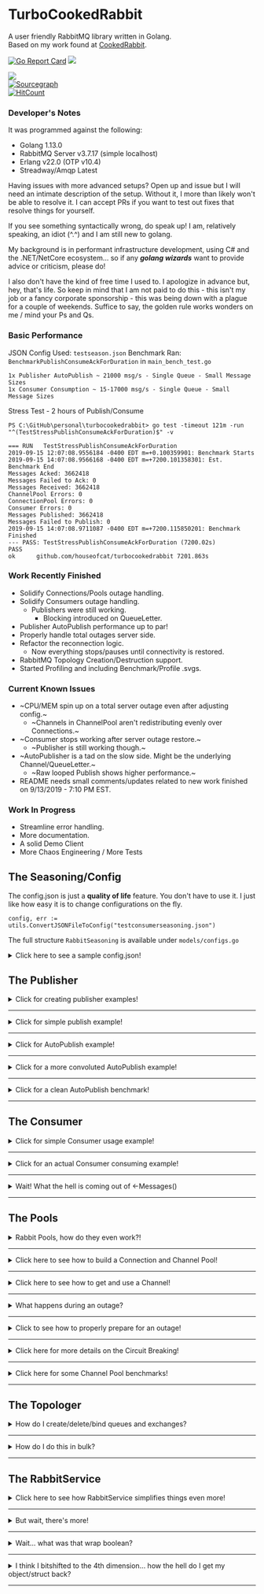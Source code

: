 # TurboCookedRabbit
 A user friendly RabbitMQ library written in Golang.  
 Based on my work found at [CookedRabbit](https://github.com/houseofcat/CookedRabbit).

[![Go Report Card](https://goreportcard.com/badge/github.com/houseofcat/turbocookedrabbit)](https://goreportcard.com/report/github.com/houseofcat/turbocookedrabbit)
<a title="" target="_blank" href="https://golangci.com/r/github.com/houseofcat/turbocookedrabbit"><img src="https://golangci.com/badges/github.com/houseofcat/turbocookedrabbit.svg"></a>  

<a title="Release" target="_blank" href="https://github.com/houseofcat/turbocookedrabbit/releases"><img src="https://img.shields.io/github/release/houseofcat/turbocookedrabbit.svg?style=flat-square"></a>  
[![Sourcegraph](https://sourcegraph.com/github.com/houseofcat/turbocookedrabbit/-/badge.svg)](https://sourcegraph.com/github.com/houseofcat/turbocookedrabbit?badge)  
[![HitCount](http://hits.dwyl.io/houseofcat/githubcom/houseofcat/turbocookedrabbit.svg)](http://hits.dwyl.io/houseofcat/githubcom/houseofcat/turbocookedrabbit)

### Developer's Notes
It was programmed against the following:

 * Golang 1.13.0
 * RabbitMQ Server v3.7.17 (simple localhost)
 * Erlang v22.0 (OTP v10.4)
 * Streadway/Amqp Latest

Having issues with more advanced setups? Open up and issue but I will need an intimate description of the setup. Without it, I more than likely won't be able to resolve it. I can accept PRs if you want to test out fixes that resolve things for yourself.

If you see something syntactically wrong, do speak up! I am, relatively speaking, an idiot (^.^) and I am still new to golang.

My background is in performant infrastructure development, using C# and the .NET/NetCore ecosystem... so if any ***golang wizards*** want to provide advice or criticism, please do!

I also don't have the kind of free time I used to. I apologize in advance but, hey, that's life. So keep in mind that I am not paid to do this - this isn't my job or a fancy corporate sponsorship - this was being down with a plague for a couple of weekends. Suffice to say, the golden rule works wonders on me / mind your Ps and Qs.

### Basic Performance

JSON Config Used: `testseason.json`
Benchmark Ran: `BenchmarkPublishConsumeAckForDuration` in `main_bench_test.go`

    1x Publisher AutoPublish ~ 21000 msg/s - Single Queue - Small Message Sizes
    1x Consumer Consumption ~ 15-17000 msg/s - Single Queue - Small Message Sizes

Stress Test - 2 hours of Publish/Consume

	PS C:\GitHub\personal\turbocookedrabbit> go test -timeout 121m -run "^(TestStressPublishConsumeAckForDuration)$" -v

	=== RUN   TestStressPublishConsumeAckForDuration
	2019-09-15 12:07:08.9556184 -0400 EDT m=+0.100359901: Benchmark Starts
	2019-09-15 14:07:08.9566168 -0400 EDT m=+7200.101358301: Est. Benchmark End
	Messages Acked: 3662418
	Messages Failed to Ack: 0
	Messages Received: 3662418
	ChannelPool Errors: 0
	ConnectionPool Errors: 0
	Consumer Errors: 0
	Messages Published: 3662418
	Messages Failed to Publish: 0
	2019-09-15 14:07:08.9711087 -0400 EDT m=+7200.115850201: Benchmark Finished
	--- PASS: TestStressPublishConsumeAckForDuration (7200.02s)
	PASS
	ok      github.com/houseofcat/turbocookedrabbit 7201.863s

### Work Recently Finished
 * Solidify Connections/Pools outage handling.
 * Solidify Consumers outage handling.
   * Publishers were still working.
     * Blocking introduced on QueueLetter.
 * Publisher AutoPublish performance up to par!
 * Properly handle total outages server side.
 * Refactor the reconnection logic.
   * Now everything stops/pauses until connectivity is restored.
 * RabbitMQ Topology Creation/Destruction support.
 * Started Profiling and including Benchmark/Profile .svgs.

### Current Known Issues
 * ~CPU/MEM spin up on a total server outage even after adjusting config.~
   * ~Channels in ChannelPool aren't redistributing evenly over Connections.~
 * ~Consumer stops working after server outage restore.~
   * ~Publisher is still working though.~
 * ~AutoPublisher is a tad on the slow side. Might be the underlying Channel/QueueLetter.~
   * ~Raw looped Publish shows higher performance.~
 * README needs small comments/updates related to new work finished on 9/13/2019 - 7:10 PM EST.

### Work In Progress
 * Streamline error handling.
 * More documentation.
 * A solid Demo Client
 * More Chaos Engineering / More Tests

## The Seasoning/Config

The config.json is just a **quality of life** feature. You don't have to use it. I just like how easy it is to change configurations on the fly.

```golang
config, err := utils.ConvertJSONFileToConfig("testconsumerseasoning.json")
```

The full structure `RabbitSeasoning` is available under `models/configs.go`

<details><summary>Click here to see a sample config.json!</summary>
<p>

```javascript
{
	"PoolConfig": {
		"ChannelPoolConfig": {
			"ErrorBuffer": 10,
			"SleepOnErrorInterval": 1000,
			"MaxChannelCount": 50,
			"MaxAckChannelCount": 50,
			"AckNoWait": false,
			"GlobalQosCount": 5
		},
		"ConnectionPoolConfig": {
			"URI": "amqp://guest:guest@localhost:5672/",
			"ErrorBuffer": 10,
			"SleepOnErrorInterval": 5000,
			"MaxConnectionCount": 10,
			"Heartbeat": 5,
			"ConnectionTimeout": 10,
			"TLSConfig": {
				"EnableTLS": false,
				"PEMCertLocation": "test/catest.pem",
				"LocalCertLocation": "client/cert.ca",
				"CertServerName": "hostname-in-cert"
			}
		}
	},
	"ConsumerConfigs": {
		"TurboCookedRabbitConsumer-Ackable": {
			"QueueName": "ConsumerTestQueue",
			"ConsumerName": "TurboCookedRabbitConsumer-Ackable",
			"AutoAck": false,
			"Exclusive": false,
			"NoWait": false,
			"QosCountOverride": 5,
			"MessageBuffer": 100,
			"ErrorBuffer": 10,
			"SleepOnErrorInterval": 100,
			"SleepOnIdleInterval": 0
		},
		"TurboCookedRabbitConsumer-AutoAck": {
			"QueueName": "ConsumerTestQueue",
			"ConsumerName": "TurboCookedRabbitConsumer-AutoAck",
			"AutoAck": true,
			"Exclusive": false,
			"NoWait": true,
			"QosCountOverride": 5,
			"MessageBuffer": 100,
			"ErrorBuffer": 10,
			"SleepOnErrorInterval": 100,
			"SleepOnIdleInterval": 0
		}
	},
	"PublisherConfig":{
		"SleepOnIdleInterval": 0,
		"SleepOnQueueFullInterval": 100,
		"SleepOnErrorInterval": 1000,
		"LetterBuffer": 1000,
		"MaxOverBuffer": 1000,
		"NotificationBuffer": 1000
	}
}
```

</p>
</details>

## The Publisher

<details><summary>Click for creating publisher examples!</summary>
<p>

Assuming you have a **ChannelPool** already setup. Creating a publisher can be achieved like so:

```golang
publisher, err := publisher.NewPublisher(Seasoning, channelPool, nil)
```

Assuming you have a **ChannelPool** and **ConnectionPool** setup. Creating a publisher can be achieved like so:

```golang
publisher, err := publisher.NewPublisher(Seasoning, channelPool, connectionPool)
```

The errors here indicate I was unable to create a Publisher - probably due to the ChannelPool/ConnectionPool given.

</p>
</details>

---

<details><summary>Click for simple publish example!</summary>
<p>

Once you have a publisher, you can perform a relatively simple publish.

```golang
letter := utils.CreateMockLetter(1, "", "TestQueueName", nil)
publisher.Publish(letter)
```

This **CreateLetter** method creates a simple HelloWorld message letter with no ExchangeName and a QueueName/RoutingKey of TestQueueName. The body is nil, the helper function creates bytes for "h e l l o   w o r l d".

The concept of a Letter may seem clunky on a single publish. I don't disagree and you still have `streadway/amqp` to rely on. The **letter** idea makes more sense with **AutoPublish**.

</p>
</details>

---

<details><summary>Click for AutoPublish example!</summary>
<p>

Once you have a publisher, you can perform **StartAutoPublish**!

```golang
allowInternalRetry := false
publisher.StartAutoPublish(allowInternalRetry)

ListeningForNotificationsLoop:
for {
    select {
    case notification := <-publisher.Notifications():
        if !notification.Success {
            /* Handle Requeue or a manual Re-Publish */
        }
    default:
        time.Sleep(1 * time.Millisecond)
    }
}
```

This tells the Publisher to start reading an **internal queue**, and process Publishing concurrently.

That could be simple like this...

```golang
publisher.QueueLetter(letter) // How simple is that!
```

...or more complex such as...

```golang
for _, letter := range letters {
    // will queue up to the letter buffer
    // will allow blocking calls upto max over buffer
    // after reaching full LetterBuffer+MaxOverBuffer, it spins a
    //    sleep loop based on the SleepOnErrorInterval for Publishers
    publisher.QueueLetter(letter)
}
```

So you can see why we use these message containers called **letter**. The letter has the **body** and **envelope** inside of it. It has everything you need to publish it. Think of it a small, highly configurable, **unit of work** and **address**.

Notice that you don't have anything to do with channels and connections (even on outage)!

</p>
</details>

---

<details><summary>Click for a more convoluted AutoPublish example!</summary>
<p>

Let's say the above example was too simple for you... ...let's up the over engineering a notch on what you can do with AutoPublish.

```golang

allowInternalRetry := true
publisher.StartAutoPublish(allowInternalRetry) // this will retry based on the Letter.RetryCount passed in.

timer := time.NewTimer(1 * time.Minute) // Stop Listening to notifications after 1 minute.

messageCount = 1000
channelFailureCount := 0
successCount := 0
failureCount := 0

ListeningForNotificationsLoop:
    for {
        select {
        case <-timer.C:
            break ListeningForNotificationsLoop  
        case chanErr := <-channelPool.Errors():
            if chanErr != nil {
                channelFailureCount++ // Count ChannelPool failures.
            }
            break
        case notification := <-publisher.Notifications():
            if notification.Success {
                successCount++
            } else {
                failureCount++
            }

            // I am only expecting to publish 1000 messages
            if successCount+failureCount == messageCount { 
                break ListeningForNotificationsLoop
            }

            break
        default:
            time.Sleep(1 * time.Millisecond)
            break
        }
    }
```

We have finished our work, we **succeeded** or **failed** to publish **1000** messages. So now we want to shutdown everything!

```golang
publisher.StopAutoPublish()
// channelPool.Shutdown() // don't forget to cleanup (if you have a pointer to your channel pool nearby)!
```

</p>
</details>

---

<details><summary>Click for a clean AutoPublish benchmark!</summary>
<p>

Early on the performance was not really there on Publish - some 500 msgs/s. Which is great, but not the numbers found during development. Somewhere along the way I introduced one too many race conditions. Also aggressively throttled configurations don't help either. Any who, I isolated the components and benched just AutoPublish and with a few tweaks - I started seeing raw concurrent/parallel Publishing performance for a single a Publisher!

Ran this benchmark with the following Publisher settings and distributed over 10 queues (i % 10).

```javascript
"PublisherConfig":{
	"SleepOnIdleInterval": 0,
	"SleepOnQueueFullInterval": 1,
	"SleepOnErrorInterval": 1000,
	"LetterBuffer": 10000,
	"MaxOverBuffer": 2000,
	"NotificationBuffer": 1000
}
```

	PS C:\GitHub\personal\turbocookedrabbit> go.exe test -benchmem -run=^$ github.com/houseofcat/turbocookedrabbit/publisher -bench "^(BenchmarkAutoPublishRandomLetters)$" -v
	goos: windows
	goarch: amd64
	pkg: github.com/houseofcat/turbocookedrabbit/publisher
	BenchmarkAutoPublishRandomLetters-8            1        7346832700 ns/op        563734704 B/op   4525448 allocs/op
	--- BENCH: BenchmarkAutoPublishRandomLetters-8
		publisher_bench_test.go:21: 2019-09-15 18:58:57.6932202 -0400 EDT m=+0.107877301: Purging Queues...
		publisher_bench_test.go:37: 2019-09-15 18:58:57.6972462 -0400 EDT m=+0.111903301: Building Letters
		publisher_bench_test.go:42: 2019-09-15 18:58:58.9048792 -0400 EDT m=+1.319536301: Finished Building Letters
		publisher_bench_test.go:43: 2019-09-15 18:58:58.9048792 -0400 EDT m=+1.319536301: Total Size Created: 199.844457 MB
		publisher_bench_test.go:62: 2019-09-15 18:58:58.9058787 -0400 EDT m=+1.320535801: Queueing Letters
		publisher_bench_test.go:67: 2019-09-15 18:59:02.669778 -0400 EDT m=+5.084435101: Finished Queueing letters after 3.7638993s
		publisher_bench_test.go:68: 2019-09-15 18:59:02.669778 -0400 EDT m=+5.084435101: 26568.192194 Msg/s
		publisher_bench_test.go:74: 2019-09-15 18:59:04.6839535 -0400 EDT m=+7.098610601: Purging Queues...
	PASS
	ok      github.com/houseofcat/turbocookedrabbit/publisher       10.092s

Noice!

</p>
</details>

---

## The Consumer

<details><summary>Click for simple Consumer usage example!</summary>
<p>

Consumer provides a simple Get and GetBatch much like the Publisher has a simple Publish.

```golang
autoAck := true
message, err = consumer.Get("ConsumerTestQueue", autoAck)
```

Exit Conditions:

 * On Error: Error Return, Nil Message Return
 * On Not Ok: Nil Error Return, Nil Message Return
 * On OK: Nil Error Return, Message Returned

We also provide a simple Batch version of this call.


```golang
autoAck := false
messages, err = consumer.GetBatch("ConsumerTestQueue", 10, autoAck)
```

Exit Conditions:

 * On Error: Error Return, Nil Messages Return
 * On Not Ok: Nil Error Return, Available Messages Return (0 upto (nth - 1) message)
 * When BatchSize is Reached: Nil Error Return, All Messages Return (n messages)

Since `autoAck=false` is an option so you will want to have some post processing **ack/nack/rejects**.

Here is what that may look like:

```golang
requeueError := true
for _, message := range messages {
    /* Do some processing with message */

    if err != nil {
        message.Nack(requeueError)
    }

    message.Acknowledge()
}
```

</p>
</details>

---

<details><summary>Click for an actual Consumer consuming example!</summary>
<p>

Let's start with the ConsumerConfig, and again, the config is just a **quality of life** feature. You don't have to use it.

Here is a **JSON map/dictionary** wrapped in a **ConsumerConfigs**.

```javascript
"ConsumerConfigs": {
	"TurboCookedRabbitConsumer-Ackable": {
		"QueueName": "ConsumerTestQueue",
		"ConsumerName": "TurboCookedRabbitConsumer-Ackable",
		"AutoAck": false,
		"Exclusive": false,
		"NoWait": false,
		"QosCountOverride": 5,
		"MessageBuffer": 100,
		"ErrorBuffer": 10,
		"SleepOnErrorInterval": 100,
		"SleepOnIdleInterval": 0
	},
	"TurboCookedRabbitConsumer-AutoAck": {
		"QueueName": "ConsumerTestQueue",
		"ConsumerName": "TurboCookedRabbitConsumer-AutoAck",
		"AutoAck": true,
		"Exclusive": false,
		"NoWait": true,
		"QosCountOverride": 5,
		"MessageBuffer": 100,
		"ErrorBuffer": 10,
		"SleepOnErrorInterval": 100,
		"SleepOnIdleInterval": 0
	}
},
```

And finding this object after it was loaded from a JSON file.

```golang
consumerConfig, ok := config.ConsumerConfigs["TurboCookedRabbitConsumer-AutoAck"]
```

Creating the Consumer from Config after creating a ChannelPool.

```golang
consumer, err := consumer.NewConsumerFromConfig(consumerConfig, channelPool)
```

Then start Consumer?

```golang
consumer.StartConsuming()
```

Thats it! Wait where our my messages?! MY QUEUE IS DRAINING!

Oh, right! That's over here, keeping with the ***out of process design***...

```golang
ConsumeMessages:
    for {
        select {
        case message := <-consumer.Messages():

            requeueError := false
            var err error
            /* Do something with the message! */
            if message.IsAckable { // Message might be Ackable - be sure to check!
                if err != nil {
                    message.Nack(requeueError)
                }

                message.Acknowledge()
            }

        default:
            time.Sleep(100 * time.Millisecond) // No messages == optional nap time.
        }
    }
```

</p>
</details>

---

<details><summary>Wait! What the hell is coming out of <-Messages()</summary>
<p>

Great question. I toyed with the idea of returning Letters like Publisher uses (and I may still at some point) but for now you receive a `models.Message`.

***But... why***? Because the payload/data/message body is in there but, more importantly, it contains the means of quickly acking the message! It didn't feel right being merged with a `models.Letter`. I may revert and use the base `amqp.Delivery` which does all this and more... I just didn't want users to have to also pull in `streadway/amqp` to simplify their imports. If you were already using it wouldn't be an issue. This design is still being code reviewed in my head.

One of the complexities of RabbitMQ is that you need to Acknowledge off the same Channel that it was received on. That makes out of process designs like mine prone to two things: hackery and/or memory leaks (passing the channels around everywhere WITH messages).

There are two things I **hate** about RabbitMQ
 * Channels close on error.
 * Messages have to be acknowledge on the same channel.

What I have attempted to do is to make your life blissful by not forcing you to deal with it. The rules are still there, but hopefully, I give you the tools to not stress out about it and to simplify **out of process** acknowledgements.

That being said, there is only so much I can hide in my library, which is why I have exposed .Errors(), so that you can code and log accordingly.

```golang
err := consumer.StartConsuming()
// Handle failure to start.

ctx, cancel := context.WithTimeout(context.Background(), time.Duration(1)*time.Minute) // Timeouts

ConsumeMessages:
for {
    select {
    case <-ctx.Done():
        fmt.Print("\r\nContextTimeout\r\n")
        break ConsumeMessages
    case message := <-consumer.Messages(): // View Messages
        fmt.Printf("Message Received: %s\r\n", string(message.Body))
    case err := <-consumer.Errors(): // View Consumer errors
        /* Handle */
    case err := <-channelPool.Errors(): // View ChannelPool errors
        /* Handle */
    default:
        time.Sleep(100 * time.Millisecond)
        break
    }
}
```

Here you may trigger StopConsuming with this

```golang
consumer.StopConsuming(false)
```

But be mindful there are Channel Buffers internally that may be full and goroutines waiting to add even more.

I have provided some tools that can be used to help with this. You will see them sprinkled periodically through my tests.

```golang
consumer.FlushStop() // could have been called more than once.
consumer.FlushErrors() // errors can quickly build up if you stop listening to them
consumer.FlushMessages() // lets say the ackable messages you have can't be acked and you just need to flush them all out of memory
```

Becareful with FlushMessages(). If you are `autoAck = false` and receiving ackAble messages, this is safe. You will merely **wipe them from your memory** and ***they are still in the original queue***.

Here I demonstrate a very busy ***ConsumerLoop***. Just replace all the counter variables with logging and then an action performed with the message and this could be a production microservice loop.

```golang
ConsumeLoop:
	for {
		select {
		case <-timeOut:
			break ConsumeLoop
		case notice := <-publisher.Notifications():
			if notice.Success {
				fmt.Printf("%s: Published Success - LetterID: %d\r\n", time.Now(), notice.LetterID)
				messagesPublished++
			} else {
				fmt.Printf("%s: Published Failed Error - LetterID: %d\r\n", time.Now(), notice.LetterID)
				messagesFailedToPublish++
			}
		case err := <-ChannelPool.Errors():
			fmt.Printf("%s: ChannelPool Error - %s\r\n", time.Now(), err)
			channelPoolErrors++
		case err := <-ConnectionPool.Errors():
			fmt.Printf("%s: ConnectionPool Error - %s\r\n", time.Now(), err)
			connectionPoolErrors++
		case err := <-consumer.Errors():
			fmt.Printf("%s: Consumer Error - %s\r\n", time.Now(), err)
			consumerErrors++
		case message := <-consumer.Messages():
			messagesReceived++
			fmt.Printf("%s: ConsumedMessage\r\n", time.Now())
			go func(msg *models.Message) {
				err := msg.Acknowledge()
				if err != nil {
					fmt.Printf("%s: AckMessage Error - %s\r\n", time.Now(), err)
					messagesFailedToAck++
				} else {
					fmt.Printf("%s: AckMessaged\r\n", time.Now())
					messagesAcked++
				}
			}(message)
		default:
			time.Sleep(100 * time.Millisecond)
		}
	}
```


</p>
</details>

---

## The Pools

<details><summary>Rabbit Pools, how do they even work?!</summary>
<p>

ChannelPools are built on top of ConnectionPools and unfortunately, there is a bit of complexity here. Suffice to say I recommend (when creating both pools) to think 1:5 ratio. If you have one Connection, I recommend around 5 Channels to be built on top of it.

Ex.) ConnectionCount: 5 => ChannelPool: 25

I allow most of this to be configured now inside the ChannelPoolConfig and ConnectionPoolConfig. I had previously been hard coding some base variables but that's wrong.

```javascript
"PoolConfig": {
	"ChannelPoolConfig": {
		"ErrorBuffer": 10,
		"SleepOnErrorInterval": 1000,
		"MaxChannelCount": 50,
		"MaxAckChannelCount": 50,
		"AckNoWait": false,
		"GlobalQosCount": 5
	},
	"ConnectionPoolConfig": {
		"URI": "amqp://guest:guest@localhost:5672/",
		"ErrorBuffer": 10,
		"SleepOnErrorInterval": 5000,
		"MaxConnectionCount": 10,
		"Heartbeat": 5,
		"ConnectionTimeout": 10,
		"TLSConfig": {
			"EnableTLS": false,
			"PEMCertLocation": "test/catest.pem",
			"LocalCertLocation": "client/cert.ca",
			"CertServerName": "hostname-in-cert"
		}
	}
},
```

Feel free to test out what works for yourself. Suffice to say though, there is a chance for a pause/delay/lag when there are no Channels available. High performance on your system may require fine tuning and benchmarking. The thing is though, you can't just add Connections and Channels evenly. First off Connections, server side are not infinite. You can't keep just adding those.

Every sequential Channel you get from the ChannelPool, was made with a different Connection. They are both backed by a Queue data structure, so this means you can't get the same Connection twice in sequence* (*with the exception of probability and concurrency/parallelism). There is a significant chance for greater throughput/performance by essentially load balancing Connections (which boils down to basically TCP sockets). All this means, layman's terms is that each ChannelPool is built off a Round Robin ConnectionPool (TCP Sockets). The ChannelPool itself adds another distribution of load balancing by ensuring every ChannelPool.GetChannel() is also non-sequential (Queue-structure). It's a double layer of Round Robin.

Why am I sharing any of this? Because the ChannelPool / ConnectionPool can be used 100% independently of everything else. You can implement your own fancy RabbitService using just my ConnectionPool and it won't hurt my feelings. Also - it looks complicated. There is a lot going on under the covers that can be confusing without explaining what I was trying to do. Hell you may even see my mistakes! (Submit PR!)

The following code demonstrates one super important part with ChannelPools: **flag erred Channels**. RabbitMQ server closes Channels on error, meaning this guy is dead. You normally won't know it's dead until the next time you use it - and that can mean messages lost. By flagging the channel as dead properly, on the next GetChannel() call - if we get the channel that was just flagged - we discard it and in place make a new fresh Channel for caller to receive.

```golang
chanHost, err := pub.ChannelPool.GetChannel()
if err != nil {
    pub.sendToNotifications(letter.LetterID, err)
    pub.ChannelPool.ReturnChannel(chanHost)
    continue // can't get a channel
}

pubErr := pub.simplePublish(chanHost.Channel, letter)
if pubErr != nil {
    pub.handleErrorAndFlagChannel(err, chanHost.ChannelID, letter.LetterID)
    pub.ChannelPool.ReturnChannel(chanHost)
    continue // flag channel and try again
}
```

Unfortunately, there are still times when GetChannel() will fail, which is why we still produce errors and I do return those to you.

</p>
</details>

---

<details><summary>Click here to see how to build a Connection and Channel Pool!</summary>
<p>

Um... this is the easy way to do is with the Configs.

```golang
connectionPool, err := pools.NewConnectionPool(Seasoning.PoolConfig, false)
channelPool, err := pools.NewChannelPool(Seasoning.PoolConfig, connectionPool, false)
```

Then you want to Initiate the Pools (this builds your Connections and Channels)

```golang
connectionPool, err := pools.NewConnectionPool(Seasoning.PoolConfig, false)
channelPool, err := pools.NewChannelPool(Seasoning.PoolConfig, connectionPool, false)
connectionPool.Initialize()
channelPool.Initialize()
```

I saw this as rather cumbersome... so I provided some short-cuts. The following instantiates a ConnectionPool internally to the ChannelPool. The only thing you lose here is the ability to share or use the ConnectionPool independently of the ChannelPool.

```golang
connectionPool, err := pools.NewConnectionPool(Seasoning.PoolConfig, false)
channelPool, err := pools.NewChannelPool(Seasoning.PoolConfig, connectionPool, false)
channelPool.Initialize() // auto-initializes the ConnectionPool...
```
But I am still pretty lazy.

```golang
channelPool, err := pools.NewChannelPool(Seasoning.PoolConfig, nil, false)
channelPool.Initialize()
```

</p>
</details>

---

<details><summary>Click here to see how to get and use a Channel!</summary>
<p>

So now you will more than likely want to use your ChannelPool.

```golang
channelHost, err := channelPool.GetChannel()

channelPool.ReturnChannel(chanHost)
```

This ChannelHost is like a wrapper around the AmqpChannel that adds a few features like Errors and ReturnMessages. You also don't have to use my Publisher, Consumer, and Topologer. You can use the ChannelPools yourself if you just like the idea of backing your already existing code behind a ChannelPool/ConnectionPool.

The Publisher/Consumer/Topologer all use code similar to this!

```golang
channelHost, err := channelPool.GetChannel()
channelHost.Channel.Publish(
		exchangeName,
		routingKey,
		mandatory,
		immediate,
		amqp.Publishing{
			ContentType: contentType,
			Body:        body,
		},
    )
channelPool.ReturnChannel(chanHost)
```

I am working on streamlining the ChannelHost integration with ChannelPool. I want to allow communication between the two by flowing Channel errors up to pool/group. It's a bit clunky currently but I am still thinking how best to do such a thing. Ideally all Channel errors (CloseErrors) would be subscribed to and perhaps AutoFlag the channels as dead and I can consolidate my code if that's determine reliable.

</p>
</details>

---

<details><summary>What happens during an outage?</summary>
<p>

Well, if you are using a ChannelPool w/ ConnectionPool, it will handle an outage, full or transient, just fine. The Connections/ConnectionHosts will be either heartbeat recovered or be replaced. The Channels will all have to be replaced during the next **GetChannel()** invocation.

There is one small catch though when using ChannelPools.  

Since dead Channels are replaced during a call of **GetChannel()** and you may have replaced all your ConnectionHosts, you may not fully rebuild all your channels. The reason for that is demand/load. I have done my best to force ChannelHost creation and distribution across the individual ConnectionHosts... but unless you are rapidly getting all ChannelHosts, you may never hit your original MaxChannelCount from your PoolConfig based on your use case scenarios. If you can't generate ChannelHost demand through **GetChannel()** calls, then it won't always rebuild. On the other hand, if your **GetChannel()** call count does increase, so to will your ChannelHost counts.

I intend to tweak things here. I have tested multiple back-to-back outages during tests/benches and it has allowed me to improve the user experience / system experience significantly - but refactoring could have brought about bugs. Like I said, I will keep reviewing my work and checking if there are any tweaks.

</p>
</details>

---

<details><summary>Click to see how to properly prepare for an outage!</summary>
<p>

Observe the following code example:

```golang
channelPool, err := pools.NewChannelPool(Seasoning.PoolConfig, nil, true)

iterations := 0
maxIterationCount := 100000

// Shutdown RabbitMQ server after entering loop, then start it again, to test reconnectivity.
for iterations < maxIterationCount {

	chanHost, err := channelPool.GetChannel()
	if err != nil {
		fmt.Printf("%s: Error - GetChannelHost: %s\r\n", time.Now(), err)
	} else {
		fmt.Printf("%s: GotChannelHost\r\n", time.Now())

		select {
		case <-chanHost.CloseErrors():
			fmt.Printf("%s: Error - ChannelClose: %s\r\n", time.Now(), err)
		default:
			break
		}

		letter := utils.CreateMockRandomLetter("ConsumerTestQueue")
		err := chanHost.Channel.Publish(
			letter.Envelope.Exchange,
			letter.Envelope.RoutingKey,
			letter.Envelope.Mandatory, // publish doesn't appear to work when true
			letter.Envelope.Immediate, // publish doesn't appear to work when true
			amqp.Publishing{
				ContentType: letter.Envelope.ContentType,
				Body:        letter.Body,
			},
		)

		if err != nil {
			fmt.Printf("%s: Error - ChannelPublish: %s\r\n", time.Now(), err)
			channelPool.FlagChannel(chanHost.ChannelID)
			fmt.Printf("%s: ChannelFlaggedForRemoval\r\n", time.Now())
		} else {
			fmt.Printf("%s: ChannelPublishSuccess\r\n", time.Now())
		}
	}
	channelPool.ReturnChannel(chanHost)
	iterations++
	time.Sleep(10 * time.Millisecond)
}

channelPool.Shutdown()
```

This is a very tight publish loop. This will blast thousands of messages per hour.

Simulating a server shutdown: `bin\rabbitmq-service.bat stop`

The entire thing loop will pause at **GetChannel()**. It will hault in **GetChannel()** as I preemptively determine the Channel's parent Connection is already closed. We then go into an infinite (but throttled) loop here. The loop consists of regenerating the Channel/ChannelHost (or even the Connection underneath).

What dictates the iteration time of these loops until success is the following:

```javascript
"ChannelPoolConfig": {
	"ErrorBuffer": 10,
	"SleepOnErrorInterval": 1000,
	"MaxChannelCount": 50,
	"MaxAckChannelCount": 50,
	"AckNoWait": false,
	"GlobalQosCount": 5
},
```
The related settings for outages are here:

 * ErrorBuffer is the buffer for the Error channel. Important to subscribe to the ChannelPool Error channel some where so it doesn't become blocking/full.
 * SleepOnErrorInterval is the built in sleep when an error or closed Channel is found.
   * This is the minimum interval waited when rebuilding the ChannelHosts.

```javascript
"ConnectionPoolConfig": {
	"URI": "amqp://guest:guest@localhost:5672/",
	"ErrorBuffer": 10,
	"SleepOnErrorInterval": 5000,
	"MaxConnectionCount": 10,
	"Heartbeat": 5,
	"ConnectionTimeout": 10,
	"TLSConfig": {
		"EnableTLS": false,
		"PEMCertLocation": "test/catest.pem",
		"LocalCertLocation": "client/cert.ca",
		"CertServerName": "hostname-in-cert"
	}
}
```

The related settings for outages are here:

 * ErrorBuffer is the buffer for the Error channel. Important to subscribe to the ChannelPool Error channel some where so it doesn't become blocking.
 * SleepOnErrorInterval is the built in sleep when an error or closed Connection is found.
   * This is the minimum interval waited when rebuilding the ConnectionHosts.
   * I recommend this value to be higher than the ChannelHost interval.

</p>
</details>

---

<details><summary>Click here for more details on the Circuit Breaking!</summary>
<p>

We will use the above settings in the ChannelPool (**SleepOnErrorInterval = 1000**) and ConnectionPool (**SleepOnErrorInterval = 5000**) here is what will happen to the above code when publishing.

 1. RabbitMQ Server outage occurs.
 2. Everything pauses in place, creating infinite loops on **GetChannel()** (which calls **GetConnection()**).  
    * This can be a bit dangerous itself if you have thousands of goroutines calling **GetChannel()** so plan accordingly.
	* Some errors can occur in Consumers/Publishers/ChannelPools/ConnectionPools for in transit at the time of outage.
 3. RabbitMQ Server connectivity is restored.
 4. The loop iterations start finding connectivity, they build a connection.
	* The minimum wait time is 5 seconds for the ConnectionHost.
	* You will also start seeing very slow publishing.
 5. This same loop is building a ChannelHost.
    * The minimum wait time after ChannelHost was built is 1 second.
 6. The total time waited should be about 6 seconds.
 7. The next **GetChannel()** is called.
	* Because we use Round Robin connections, the next Connection in the pool is called.
	* We wait a minimum of time of 5 seconds for recreating the ConnectionHost, then 1 second again for the ChannelHost.
 8. This behavior continues until all Connections have been successfully restored.
 9. After ConnectionHosts, restoring the remaining ChannelHosts.
    * The minimum wait time is now 1 second, no longer the combined total of 6 seconds.
	* Slightly faster publshing can be observed.
 10. Once all Channels have been restored, the time wait between publishes is found in the publishing loop: **10 ms**.
    * The connectivity has been fully regenerated at this point.
	* Full speed publishing can now be observed.

So you make recognize this as a funky CircuitBreaker pattern.

Circuit Breaker Behaviors 

 * We don't spin up memory, we don't spin up CPU.
 * We don't spam connection requests to our RabbitMQ server.
 * Once connectivity is restored, we don't flood the RabbitMQ server.
   * This is slow-open.
   * The duration of this time becomes (time(connectionSleep + channelSleep)) * n) where ***n*** is the number of unopened Connections.
 * As connectivity is restored in Connections, we still see throttling behavior.
   * This is medium-open.
   * The duration of this time becomes (time(channelSleep) * n) where ***n*** is the number of still unopened Channel.
 * Once connectivity is fully open, publish rate should return to normal (pre-outage speed).
 * At any time, you can revert back to medium-open, slow-open, fully paused.
   * The loops never stop so you never have to worry about connectivity or reconnectivity.

All of this behavior depends on the healthy config settings that you determine upfront though - so this is all up to you!

Just remember Channels get closed or get killed all the time, you don't want this wait time too high. Connections rarely fully die, so you want this delay reasonably longer.

</p>
</details>

---

<details><summary>Click here for some Channel Pool benchmarks!</summary>
<p>

This is a raw AMQP publish test.  We create an AMQP connection, create an AMQP channel, and execute an AMQP publish looped.
MessageCount: 100,000
MessageSize: 2500 (2.5KB)

	PS C:\GitHub\personal\turbocookedrabbit> go.exe test -timeout 30s github.com/houseofcat/turbocookedrabbit/pools -run "^(TestCreateSingleChannelAndPublish)$" -v
	=== RUN   TestCreateSingleChannelAndPublish
	--- PASS: TestCreateSingleChannelAndPublish (4.57s)
		pools_test.go:51: 2019-09-15 14:48:11.615081 -0400 EDT m=+0.085770701: Benchmark Starts
		pools_test.go:95: 2019-09-15 14:48:16.1879969 -0400 EDT m=+4.658686601: Benchmark End
		pools_test.go:96: 2019-09-15 14:48:16.1879969 -0400 EDT m=+4.658686601: Time Elapsed 4.5729159s
		pools_test.go:97: 2019-09-15 14:48:16.1879969 -0400 EDT m=+4.658686601: Publish Errors 0
		pools_test.go:98: 2019-09-15 14:48:16.1879969 -0400 EDT m=+4.658686601: Publish Actual 100000
		pools_test.go:99: 2019-09-15 14:48:16.1879969 -0400 EDT m=+4.658686601: Msgs/s 21867.885215
		pools_test.go:100: 2019-09-15 14:48:16.1879969 -0400 EDT m=+4.658686601: MB/s 54.669713
	PASS
	ok      github.com/houseofcat/turbocookedrabbit/pools   6.188s

Apples to Apples comparison using a ChannelPool. As you can see - the numbers went up - but should have been relatively the same. There is some variability with these tests. The important thing to note is that there isn't a significant reduction in performance. You shouldn't see more or less performance - that is the target!

	PS C:\GitHub\personal\turbocookedrabbit> go.exe test -timeout 30s github.com/houseofcat/turbocookedrabbit/pools -run "^(TestGetSingleChannelFromPoolAndPublish)" -v
	=== RUN   TestGetSingleChannelFromPoolAndPublish
	--- PASS: TestGetSingleChannelFromPoolAndPublish (4.30s)
		pools_test.go:106: 2019-09-15 14:50:01.2111296 -0400 EDT m=+0.104896201: Benchmark Starts
		pools_test.go:146: 2019-09-15 14:50:05.5139474 -0400 EDT m=+4.407714001: Benchmark End
		pools_test.go:147: 2019-09-15 14:50:05.5140242 -0400 EDT m=+4.407790801: Time Elapsed 4.3028178s
		pools_test.go:148: 2019-09-15 14:50:05.5140242 -0400 EDT m=+4.407790801: Publish Errors 0
		pools_test.go:149: 2019-09-15 14:50:05.5140242 -0400 EDT m=+4.407790801: Publish Actual 100000
		pools_test.go:150: 2019-09-15 14:50:05.5140623 -0400 EDT m=+4.407828901: Msgs/s 23240.584345
		pools_test.go:151: 2019-09-15 14:50:05.5140623 -0400 EDT m=+4.407828901: MB/s 58.101461
	PASS
	ok      github.com/houseofcat/turbocookedrabbit/pools   4.507s

Apples to Apple-Orange-Hybrid comparison. Exact same premise, but different ChannelHost per Publish allowing us to publish concurrently. I was just showing off at this point.

	PS C:\GitHub\personal\turbocookedrabbit> go test -timeout 10s github.com/houseofcat/turbocookedrabbit/pools -run "^(TestGetMultiChannelFromPoolAndPublish)" -v
	=== RUN   TestGetMultiChannelFromPoolAndPublish
	--- PASS: TestGetMultiChannelFromPoolAndPublish (4.95s)
		pools_test.go:157: 2019-09-15 14:53:41.2687154 -0400 EDT m=+0.091933501: Benchmark Starts
		pools_test.go:204: 2019-09-15 14:53:46.2171263 -0400 EDT m=+5.040344401: Benchmark End
		pools_test.go:205: 2019-09-15 14:53:46.2171263 -0400 EDT m=+5.040344401: Time Elapsed 2.9471258s
		pools_test.go:206: 2019-09-15 14:53:46.2171263 -0400 EDT m=+5.040344401: ChannelPool Errors 0
		pools_test.go:207: 2019-09-15 14:53:46.2171263 -0400 EDT m=+5.040344401: Publish Errors 0
		pools_test.go:208: 2019-09-15 14:53:46.2171263 -0400 EDT m=+5.040344401: Publish Actual 100000
		pools_test.go:209: 2019-09-15 14:53:46.2171263 -0400 EDT m=+5.040344401: Msgs/s 33931.364586
		pools_test.go:210: 2019-09-15 14:53:46.2171263 -0400 EDT m=+5.040344401: MB/s 84.828411
	PASS
	ok      github.com/houseofcat/turbocookedrabbit/pools   5.143s

</p>
</details>

---

## The Topologer

<details><summary>How do I create/delete/bind queues and exchanges?</summary>
<p>

Coming from plain `streadway/amqp` there isn't too much to it. Call the right method with the right parameters.

I have however integrated those relatively painless methods now with a ChannelPool and added a `TopologyConfig` for a JSON style of batch topology creation/binding. The real advantages here is that I allow things in bulk and allow you to build topology from a **topology.json** file.

Creating an Exchange with a `models.Exchange`

```golang
err := top.CreateExchangeFromConfig(exchange) // models.Exchange
if err != nil {
    return err
}
```

Or if you prefer it more manual:

```golang
exchangeName := "FancyName"
exchangeType := "fanout"
passiveDeclare, durable, autoDelete, internal, noWait := false, false, false, false, false

err := top.CreateExchange(exchangeName, exchangeType, passiveDeclare, durable, autoDelete, internal, noWait, nil)
if err != nil {
    return err
}
```

Creating an Queue with a `models.Queue`

```golang
err := top.CreateQueueFromConfigeateQueue(queue) // models.Queue
if err != nil {
    return err
}
```

Or, again, if you prefer it more manual:

```golang
queueName := "FancyQueueName"
passiveDeclare, durable, autoDelete, exclusive, noWait := false, false, false, false, false

err := top.CreateQueue(queueName, passiveDeclare, durable, autoDelete, exclusive, noWait, nil)
if err != nil {
    return err
}
```

</p>
</details>

---

<details><summary>How do I do this in bulk?</summary>
<p>

Here I demonstrate the Topology as JSON (full sample is checked in as `testtopology.json`)

```javascript
{
	"Exchanges": [
		{
			"Name": "MyTestExchangeRoot",
			"Type": "direct",
			"PassiveDeclare": true,
			"Durable": true,
			"AutoDelete": false,
			"InternalOnly": false,
			"NoWait": true
		}
	],
	"Queues": [
		{
			"Name": "QueueAttachedToRoot",
			"PassiveDeclare": true,
			"Durable": true,
			"AutoDelete": false,
			"Exclusive": false,
			"NoWait": true
		}
	],
	"QueueBindings": [
		{
			"QueueName": "QueueAttachedToRoot",
			"ExchangeName": "MyTestExchangeRoot",
			"RoutingKey": "RoutingKeyRoot",
			"NoWait": true
		}
	],
	"ExchangeBindings":[
		{
			"ExchangeName": "MyTestExchange.Child01",
			"ParentExchangeName": "MyTestExchangeRoot",
			"RoutingKey": "ExchangeKey1",
			"NoWait": true
		}
	]
}
```

I have provided a helper method for turning it into a TopologyConfig.

```golang
topologyConfig, err := utils.ConvertJSONFileToTopologyConfig("testtopology.json")
```

Creating a simple and shareable ChannelPool.

```golang
channelPool, err := pools.NewChannelPool(Seasoning.PoolConfig, nil, false)
```

Using the ChannelPool to create our Topologer.

```golang
topologer := topology.NewTopologer(channelPool)
```

Assuming you have a blank slate RabbitMQ server, this shouldn't error out as long as you can connect to it.

```golang
ignoreErrors := false
err = topologer.BuildToplogy(topologyConfig, ignoreErrors)
```

Fin.

That's it really. In the future I will have more features. Just know that I think you can export your current Server configuration from the Server itself.

</p>
</details>

---

## The RabbitService

<details><summary>Click here to see how RabbitService simplifies things even more!</summary>
<p>

Here I demonstrate the steps of loading the JSON configuration and creating a new RabbitService!

```golang
var err error
Config, err = utils.ConvertJSONFileToConfig("testseasoning.json")
if err != nil {
	fmt.Print(err)
	return
}

Service, err = NewRabbitService(Config)
if err != nil {
	fmt.Print(err)
	return
}

Service.StartService(false)
```

The **Service.StartService(true/false)** begins monitoring errors and notifications in the background while at the same time centralizing all the errors from the sub-processes. You should subscribe to these errors... just need to turn on **.CentralErr()**

It also starts the internal Publisher's AutoPublisher so you need that **.Notifications()**

```golang
func serviceMonitor(done chan bool, se   
	go func() {
	MonitorLoop:
		for {
			select {
			case <-done:
				break MonitorLoop
			case <-service.CentralErr():
			case <-service.Notifications():
			}
		}

	}()
}
```

The service has direct access to a Publisher and Topologer

```golang
rs.Topologer.CreateExchangeFromConfig(exchange)
rs.Publisher.Publish(letter)
```

The consumer section is more complicated but I read the map of consumers that were in config and built them out for you to use when ready:

```golang
var consumer *consumer.Consumer
consumer, err := rs.GetConsumer("MyConsumer")
consumer.StartConsuming()
```

And don't forget to subscribe to **Consumer.Messages()** when using **StartConsuming()** to actually get them out of the buffer!

</p>
</details>

---

<details><summary>But wait, there's more!</summary>
<p>

The service allows JSON Marshalling, Argon2 hashing, Aes-128/192/256 bit encryption, and GZIP/ZSTD compression.  
***Note: ZSTD is from 3rd party library and it's working but in Beta - if worried use the standard vanilla GZIP.***

Setting Up Hashing (required for Encryption):
```golang
password := "SuperStreetFighter2Turbo"
salt := "MBisonDidNothingWrong"

Service.SetHashForEncryption(password, salt)
```

The password/passphrase is your responsibility on keeping it safe. I recommend a Key Vault of some flavor.

We set the **HashKey** internally to the Service so you can do seamless encryption during Service.Publish and what you have in the corresponding **Configs** added to **RabbitSeasoning**. Here are some decent settings for Argon2 hashing.

```javascript
"EncryptionConfig" : {
	"Enabled": true,
	"Type": "aes",
	"TimeConsideration": 1,
	"MemoryMultiplier": 64,
	"Threads": 2
},
"CompressionConfig": {
	"Enabled": true,
	"Type": "gzip"
},
```

And all of this is built-in into the Service level Publisher.

Here are some examples...

JSON Marshalled Data Example:
```golang
Service.Config.EncryptionConfig.Enabled = false
Service.Config.CompressionConfig.Enabled = false

wrapData := false
data := interface{}
err := Service.Publish(data, "MyExchange", "MyQueue", wrapData)
if err != nil {
	
}
```
Isn't that easy?

Let's add compression!

 1. Marshal interface{} into bytes.
 2. Compress bytes.
 3. Publish.

```golang
Service.Config.EncryptionConfig.Enabled = false
Service.Config.CompressionConfig.Enabled = true
Service.Config.CompressionConfig.Type = "gzip"

wrapData := false
data := interface{}
err := Service.Publish(data, "MyExchange", "MyQueue", wrapData)
if err != nil {
	
}
```

To reverse it into a struct!

 * Consume Message (get your bytes)
 * Decompress Bytes (with matching type)
 * Unmarshal bytes to your struct!
 * Profit!

What about Encryption?

Well if you are following my config example, we will encrypt using a SymmetricKey / AES-256 bit, with nonce and a salty 32-bit HashKey from Argon2.

```golang
Service.Config.EncryptionConfig.Enabled = true
Service.Config.CompressionConfig.Enabled = false

wrapData := false
data := interface{}
err := Service.Publish(data, "MyExchange", "MyQueue", wrapData)
if err != nil {
	
}
```

Boom, finished! That's it. You have encrypted your entire payload in the queue. Nobody can read it without your passphrase and salt.

So to reverse it into a struct, you need to:

 * Consume Message (get your bytes)
 * Decrypt Bytes (with matching type)
 * Unmarshal bytes to your struct!
 * Profit!

 What about Compcryption (a word I just made up)?

 Good lord, fine!

The steps this takes is this:
  1. Marshal interface{} into bytes.
  2. Compress bytes.
  3. Encrypt bytes.
  4. Publish.

 ```golang
Service.Config.EncryptionConfig.Enabled = true
Service.Config.CompressionConfig.Enabled = true

wrapData := false
data := interface{}
err := Service.Publish(data, "MyExchange", "MyQueue", wrapData)
if err != nil {
	
}
```

So to reverse compcryption, you need to:

 * Consume Message (get your bytes)
 * Decrypt Bytes (with matching type)
 * Decompress bytes (with matching type)
 * Unmarshal bytes to your struct!

Depending on your payloads, if it's tons of random bytes/strings, compression won't do much for you - probably even increase size. AES encryption only adds little byte size overhead for the nonce I believe.

Here is a possible ***good*** use case for compcryption. It is a beefy 5KB+ JSON string of dynamic, but not random, sensitive data. Quite possibly PII/PCI user data dump. Think list of Credit Cards, Transactions, or HIPAA data. Basically anything you would see in GDPR bingo!

So healthy sized JSONs generally compress well ~ 85-97% at times.
If it's sensitive, it needs to be encrypted.
Smaller (compressed) bytes encrypt faster.
Compcryption!

So what's the downside? It's slow, might need tweaking still... but ***it's slow***. At least compared to plain publishing.

 ### SECURITY WARNING
 
 This doesn't really apply to my use cases, however, some forms of deflate/gzip, combined with some protocols, created a vulnerability by compressing and then encrypting. 

 I would be terrible if I didn't make you aware of CRIME and BREACH attacks.
 https://crypto.stackexchange.com/questions/29972/is-there-an-existing-cryptography-algorithm-method-that-both-encrypts-and-comp/29974#29974

So you can choose wisely :)

</p>
</details>

---

<details><summary>Wait... what was that wrap boolean?</summary>
<p>

I knew I forgot something!

Consider the following example, here we are performing Compcryption.

```golang
Service.Config.EncryptionConfig.Enabled = true
Service.Config.CompressionConfig.Enabled = true

wrapData := false
data := interface{}
err := Service.Publish(data, "MyExchange", "MyQueue", wrapData)
if err != nil {
	
}
```

The problem here is that the message could leave you blinded by the dark! I tried to enhance this process, by wrapping your bits.  
If you wrap your message, it is always of type **models.ModdedLetter**.  

The following change (with the above code)...

```golang
wrapData = true
```

...produces this message wrapper.

```javascript
{
	"LetterID": 0,
	"Body": {
		"Encrypted": true,
		"EncryptionType": "aes",
		"Compressed": true,
		"CompressionType": "gzip",
		"UTCDateTime": "2019-09-22T19:13:55Z",
		"Data": "+uLJxH1YC1u5KzJUGTImKcaTccSY3gXsMaCoHneJDF+9/9JDaX/Fort92w8VWyTiKqgQj+2gqIaAXyHwFObtjL3RAxTn5uF/QIguvuZ+/2X8qn/+QDByuCY3qkRKu3HHzmwd+GPfgNacyaQgS2/hD2uoFrwR67W332CHWA=="
	}
}
```

You definitely can't tell this is MBison's Social Security Number, but can see it's **metadata**.

The idea around this *metadata* is that it could help identify when a passphrase was used to create this, then you can determine which key was live based on ***UTCDateTime***.

The inner Data deserializes to **[]byte**, which means based on a consumed **models.ModdedLetter**, you know immediately if it is a compressed, encrypted, or just a JSON []byte.

</p>
</details>

---

<details><summary>I think I bitshifted to the 4th dimension... how the hell do I get my object/struct back?</summary>
<p>

I am going to assume we are Compcrypting, so adjust this example to your needs

First we get our data out of a Consumer, once we have a **models.Body.Data** []byte, we can begin reversing it.

```golang
var json = jsoniter.ConfigFastest // optional - can use built-in json if you prefer

message := <-consumer.Messages() // get compcrypted message

modLetter := &models.ModdedLetter{}
err = json.Unmarshal(message.Body, modLetter) // unmarshal as ModdedLetter
if err != nil {
	// I probably have a bug.
}

buffer := bytes.NewBuffer(modLetter.Body.Data)

// Helper function to get the original JSON marshal bytes back.
err = utils.ReadPayload(buffer, Service.Config.CompressionConfig, Service.Config.EncryptionConfig)
if err != nil {
	// I probably have a bug.
}

myStruct := &MyStruct{}
err = json.Unmarshal(buffer.Bytes(), myStruct) // unmarshal as actual type!
if err != nil {
	// You probably have a bug!
}
```

There maybe changes as I am tightening this up a bit.

Be sure to keep an eye on the integration test for this **TestPublishCompressionEncryptionWithWrapAndConsume**

</p>
</details>

---
